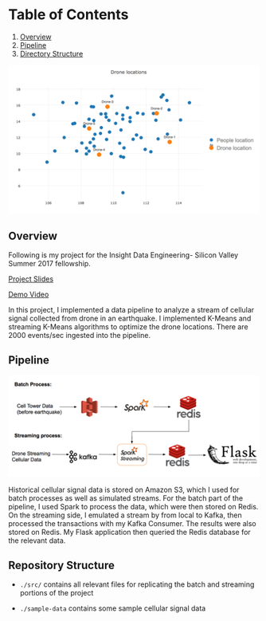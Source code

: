 # Table of Contents

1. [Overview](README.md#Overview)
2. [Pipeline](README.md#Pipeline)
3. [Directory Structure](README.md#directory-structure)

<img src="./docs/snapshot.png" width="800">

## Overview
Following is my project for the Insight Data Engineering- Silicon Valley Summer 2017 fellowship.

[Project Slides](https://drive.google.com/open?id=1G0ONcg66ZTAPgp0zjokKmheT_lvf5OQEf1xcsjV-TeI)

[Demo Video](https://www.youtube.com/watch?v=OgiT5cNVn5U)

In this project, I implemented a data pipeline to analyze a stream of cellular signal collected from drone in an earthquake. I implemented K-Means and streaming K-Means algorithms to optimize the drone locations. There are 2000 events/sec ingested into the pipeline. 

## Pipeline
<img src="./docs/pipeline.png" width="800">

Historical cellular signal data is stored on Amazon S3, which I used for batch processes as well as simulated streams. 
For the batch part of the pipeline, I used Spark to process the data, which were then stored on Redis. On the streaming side, I emulated a stream by from local to Kafka, then processed the transactions with my Kafka Consumer. The results were also stored on Redis. My Flask application then queried the Redis database for the relevant data.

## Repository Structure

- `./src/` contains all relevant files for replicating the batch and streaming portions of the project

- `./sample-data` contains some sample cellular signal data
